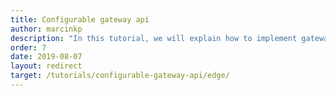 ```yaml
---
title: Configurable gateway api
author: marcinkp
description: "In this tutorial, we will explain how to implement gateway api using Knot.x."
order: 7
date: 2019-08-07
layout: redirect
target: /tutorials/configurable-gateway-api/edge/
---
```

